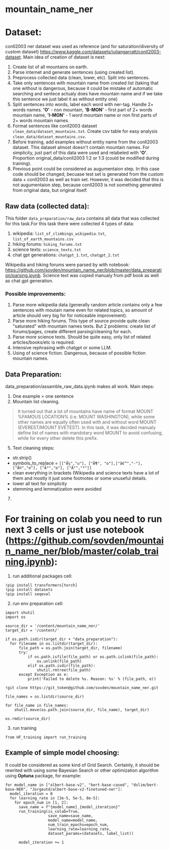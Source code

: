 # mountain_name_ner
# Dataset:
conll2003 ner dataset was used as reference (and for saturation/diversity of custom dataset) https://www.kaggle.com/datasets/juliangarratt/conll2003-dataset. Main idea of creation of dataset is next:
1. Create list of all mountains on earth.
2. Parse internet and generate sentences (using created list).
3. Preprocess collected data (clean, lower, etc). Split into sentences.
4. Take only sentences with mountain name from created list (taking that one without is dangerous, because it could be mistake of automatic searching and sentece actualy does have mountain name and if we take this sentence we just label it as without entity one)
5. Split sentences into words, label each word with ner-tag. Handle 2+ words names. **'O'** - non mountain, **'B-MON'** - first part of 2+ words mountain name, **'I-MON'** - 1 word mountain name or non first parts of 2+ words mountain names.
6. Format sentences like conll2003 dataset ```clean_data/dataset_mountains.txt```. Create csv table for easy analysis ```clean_data/dataset_mountains.csv```.
7. Before training, add examples without entity name from the conll2003 dataset. This dataset almost doesn't contain mountain names. For simplicity, just part of this data were used and relabeled with **'O'**. Proportion original_data/conll2003 1:2 or 1:3 (could be modified during training).
8. Previous point could be considered as augumentaion step. In this case code should be changed, becuase test set is generated from the custom data + conll2003 as well as train set. However, it was decided that this is not augumentaion step, because conll2003 is not something generated from original data, but original itself. 

## Raw data (collected data):
This folder ```data_preparation/raw_data``` contains all data that was collected for this task.For this task there were collected 4 types of data:
1. wikipedia: ```list_of_climbings_wikipedia.txt```, ```list_of_earth_mountains.csv```
2. hiking forums: ```hiking_forums.txt```
3. science texts: ```science_texts.txt```
4. chat gpt generations: ```chatgpt_1.txt```, ```chatgpt_2.txt```

Wikipedia and hiking forums were parsed by with notebook: https://github.com/sovden/mountain_name_ner/blob/master/data_preparation/parsing.ipynb.
Science text was copied manualy from pdf book as well as chat gpt generation.

### Possible improvements:
1. Parse more wikipedia data (generally random article contains only a few sentences with moutain name even for related topics, so amount of article should very big for for noticeable improvement).
2. Parse more hiking forums. This type of source provide quite clean "saturated" with mountain names texts. But 2 problems: create list of forums/pages, create different parsing/cleaning for each.
3. Parse more science texts. Should be quite easy, only list of related articles/books/etc is required.
4. Intensive rephrasing with chatgpt or some LLM.
5. Using of science fiction. Dangerous, because of possible fiction mountain names.

## Data Preparation:
data_preparation/assamble_raw_data.ipynb makes all work. Main steps:
1. One example = one sentence
4. Mountain list cleaning.
> It turned out that a lot of mountains have name of format MOUNT %FAMOUS LOCATION% (i.e. MOUNT WASHINGTON), while some other names are equally often used with and without word MOUNT (EVEREST/MOUNT EVETEST). In this task, it was decided manualy define list of names with mandotary word MOUNT to avoid confusing, while for every other delete this prefix.
5. Text cleaning steps:
- str.strip()
- symbols_to_replace = ```[["Ã¼","u"], ["Ã¶", "o"],["â€“","-"],["Ã©","e"], ["Ã³","o"], ["Â°","*"]]```
- clean everything in brackets (Wikipedia and science texts have a lot of them and mostly it just some footnotes or some unuseful details.
- lower all text for simplicity
- stemming and lemmatization were avoided 
7.

# For training on colab you need to run next 3 cells or just use notebook (https://github.com/sovden/mountain_name_ner/blob/master/colab_training.ipynb):
1. run additional packages cell:
```
!pip install transformers[torch]
!pip install datasets
!pip install seqeval
```
2. run env preparation cell:
```
import shutil
import os

source_dir = '/content/mountain_name_ner/'
target_dir = '/content/'

if os.path.isdir(target_dir + "data_preparation"):
  for filename in os.listdir(target_dir):
      file_path = os.path.join(target_dir, filename)
      try:
          if os.path.isfile(file_path) or os.path.islink(file_path):
              os.unlink(file_path)
          elif os.path.isdir(file_path):
              shutil.rmtree(file_path)
      except Exception as e:
          print('Failed to delete %s. Reason: %s' % (file_path, e))

!git clone https://git_token@github.com/sovden/mountain_name_ner.git

file_names = os.listdir(source_dir)
    
for file_name in file_names:
    shutil.move(os.path.join(source_dir, file_name), target_dir)

os.rmdir(source_dir)
```
3. run training
```
from HF_training import run_training
```
## Example of simple model choosing:
It could be considered as some kind of Grid Search. Certainly, it should be rewrited with using some Bayesian Search or other optimization algorithm using **Optuna** package, for example:
```
for model_name in ["albert-base-v2", "bert-base-cased", "dslim/bert-base-NER", "Jorgeutd/albert-base-v2-finetuned-ner"]:
  model_iteration = 0
  for learning_rate in [3e-5, 5e-5, 8e-5]:
    for epoch_num in [1, 2]:
      save_name = f"{model_name}_{model_iteration}"
      run_training(is_colab=True,
                   save_name=save_name,
                   model_name=model_name,
                   num_train_epochs=epoch_num,
                   learning_rate=learning_rate,
                   dataset_params=(datasets, label_list))
      
      model_iteration += 1
```
